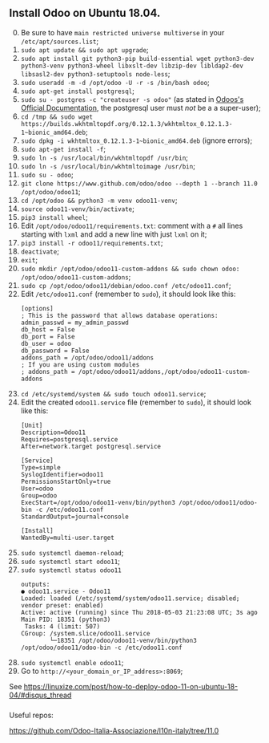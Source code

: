 ## Install Odoo on Ubuntu 18.04.
0. Be sure to have `main restricted universe multiverse` in your `/etc/apt/sources.list`;
1. `sudo apt update && sudo apt upgrade`;
2. `sudo apt install git python3-pip build-essential wget python3-dev python3-venv python3-wheel libxslt-dev libzip-dev libldap2-dev libsasl2-dev python3-setuptools node-less`;
3. `sudo useradd -m -d /opt/odoo -U -r -s /bin/bash odoo`;
4. `sudo apt-get install postgresql`;
5. `sudo su - postgres -c "createuser -s odoo"` (as stated in [Odoos's Official Documentation](http://www.odoo.com/documentation/10.0/setup/deploy.html#postgresql), the postgresql user must _not_ be a a super-user);
6. `cd /tmp && sudo wget https://builds.wkhtmltopdf.org/0.12.1.3/wkhtmltox_0.12.1.3-1~bionic_amd64.deb`;
7. `sudo dpkg -i wkhtmltox_0.12.1.3-1~bionic_amd64.deb` (ignore errors);
8. `sudo apt-get install -f`;
9. `sudo ln -s /usr/local/bin/wkhtmltopdf /usr/bin`;
10. `sudo ln -s /usr/local/bin/wkhtmltoimage /usr/bin`;
11. `sudo su - odoo`;
12. `git clone https://www.github.com/odoo/odoo --depth 1 --branch 11.0 /opt/odoo/odoo11`;
13. `cd /opt/odoo && python3 -m venv odoo11-venv`;
14. `source odoo11-venv/bin/activate`;
15. `pip3 install wheel`;
16.  Edit `/opt/odoo/odoo11/requirements.txt`: comment with a `#` all lines starting with `lxml` and add a new line with just `lxml` on it;
16. `pip3 install -r odoo11/requirements.txt`;
17. `deactivate`;
18. `exit`;
19. `sudo mkdir /opt/odoo/odoo11-custom-addons && sudo chown odoo: /opt/odoo/odoo11-custom-addons`;
20. `sudo cp /opt/odoo/odoo11/debian/odoo.conf /etc/odoo11.conf`;
21. Edit `/etc/odoo11.conf` (remember to `sudo`), it should look like this:
    ```
	[options]
	; This is the password that allows database operations:
	admin_passwd = my_admin_passwd
	db_host = False
	db_port = False
	db_user = odoo
	db_password = False
	addons_path = /opt/odoo/odoo11/addons
	; If you are using custom modules
	; addons_path = /opt/odoo/odoo11/addons,/opt/odoo/odoo11-custom-addons
	```
22. `cd /etc/systemd/system && sudo touch odoo11.service`;
23. Edit the created `odoo11.service` file (remember to `sudo`), it should look like this:
    ```
	[Unit]
	Description=Odoo11
	Requires=postgresql.service
	After=network.target postgresql.service

	[Service]
	Type=simple
	SyslogIdentifier=odoo11
	PermissionsStartOnly=true
	User=odoo
	Group=odoo
	ExecStart=/opt/odoo/odoo11-venv/bin/python3 /opt/odoo/odoo11/odoo-bin -c /etc/odoo11.conf
	StandardOutput=journal+console

	[Install]
	WantedBy=multi-user.target
	```
24. `sudo systemctl daemon-reload`;
25. `sudo systemctl start odoo11`;
26. `sudo systemctl status odoo11`
    ```
	outputs:
	● odoo11.service - Odoo11
	Loaded: loaded (/etc/systemd/system/odoo11.service; disabled; vendor preset: enabled)
	Active: active (running) since Thu 2018-05-03 21:23:08 UTC; 3s ago
	Main PID: 18351 (python3)
	 Tasks: 4 (limit: 507)
	CGroup: /system.slice/odoo11.service
			└─18351 /opt/odoo/odoo11-venv/bin/python3 /opt/odoo/odoo11/odoo-bin -c /etc/odoo11.conf
	```
27. `sudo systemctl enable odoo11`;
28. Go to `http://<your_domain_or_IP_address>:8069`;

See https://linuxize.com/post/how-to-deploy-odoo-11-on-ubuntu-18-04/#disqus_thread


###
Useful repos:

https://github.com/Odoo-Italia-Associazione/l10n-italy/tree/11.0
